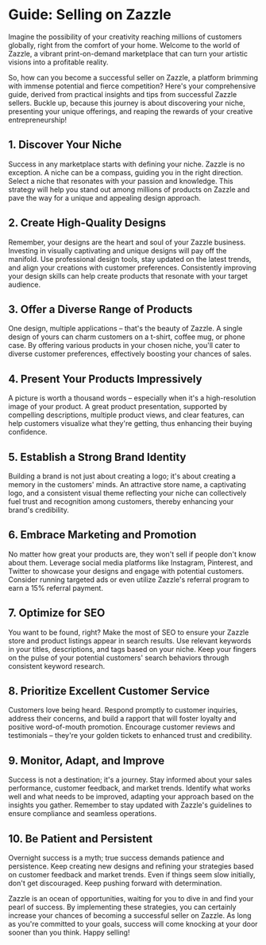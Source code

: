 # Guide: Selling on Zazzle

Imagine the possibility of your creativity reaching millions of customers globally, right from the comfort of your home. Welcome to the world of Zazzle, a vibrant print-on-demand marketplace that can turn your artistic visions into a profitable reality. 

So, how can you become a successful seller on Zazzle, a platform brimming with immense potential and fierce competition? Here's your comprehensive guide, derived from practical insights and tips from successful Zazzle sellers. Buckle up, because this journey is about discovering your niche, presenting your unique offerings, and reaping the rewards of your creative entrepreneurship!

## 1. Discover Your Niche

Success in any marketplace starts with defining your niche. Zazzle is no exception. A niche can be a compass, guiding you in the right direction. Select a niche that resonates with your passion and knowledge. This strategy will help you stand out among millions of products on Zazzle and pave the way for a unique and appealing design approach.

## 2. Create High-Quality Designs

Remember, your designs are the heart and soul of your Zazzle business. Investing in visually captivating and unique designs will pay off the manifold. Use professional design tools, stay updated on the latest trends, and align your creations with customer preferences. Consistently improving your design skills can help create products that resonate with your target audience.

## 3. Offer a Diverse Range of Products

One design, multiple applications – that's the beauty of Zazzle. A single design of yours can charm customers on a t-shirt, coffee mug, or phone case. By offering various products in your chosen niche, you'll cater to diverse customer preferences, effectively boosting your chances of sales.

## 4. Present Your Products Impressively

A picture is worth a thousand words – especially when it's a high-resolution image of your product. A great product presentation, supported by compelling descriptions, multiple product views, and clear features, can help customers visualize what they're getting, thus enhancing their buying confidence.

## 5. Establish a Strong Brand Identity

Building a brand is not just about creating a logo; it's about creating a memory in the customers' minds. An attractive store name, a captivating logo, and a consistent visual theme reflecting your niche can collectively fuel trust and recognition among customers, thereby enhancing your brand's credibility.

## 6. Embrace Marketing and Promotion

No matter how great your products are, they won't sell if people don't know about them. Leverage social media platforms like Instagram, Pinterest, and Twitter to showcase your designs and engage with potential customers. Consider running targeted ads or even utilize Zazzle's referral program to earn a 15% referral payment.

## 7. Optimize for SEO

You want to be found, right? Make the most of SEO to ensure your Zazzle store and product listings appear in search results. Use relevant keywords in your titles, descriptions, and tags based on your niche. Keep your fingers on the pulse of your potential customers' search behaviors through consistent keyword research.

## 8. Prioritize Excellent Customer Service

Customers love being heard. Respond promptly to customer inquiries, address their concerns, and build a rapport that will foster loyalty and positive word-of-mouth promotion. Encourage customer reviews and testimonials – they're your golden tickets to enhanced trust and credibility.

## 9. Monitor, Adapt, and Improve

Success is not a destination; it's a journey. Stay informed about your sales performance, customer feedback, and market trends. Identify what works well and what needs to be improved, adapting your approach based on the insights you gather. Remember to stay updated with Zazzle's guidelines to ensure compliance and seamless operations.

## 10. Be Patient and Persistent

Overnight success is a myth; true success demands patience and persistence. Keep creating new designs and refining your strategies based on customer feedback and market trends. Even if things seem slow initially, don't get discouraged. Keep pushing forward with determination. 

Zazzle is an ocean of opportunities, waiting for you to dive in and find your pearl of success. By implementing these strategies, you can certainly increase your chances of becoming a successful seller on Zazzle. As long as you're committed to your goals, success will come knocking at your door sooner than you think. Happy selling!
